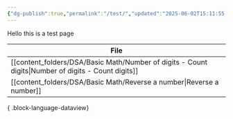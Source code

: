 ```yaml
---
{"dg-publish":true,"permalink":"/test/","updated":"2025-06-02T15:11:55.216+05:30"}
---
```


Hello this is a test page

| File                                                                                                   |
| ------------------------------------------------------------------------------------------------------ |
| [[content_folders/DSA/Basic Math/Number of digits - Count digits\|Number of digits - Count digits]] |
| [[content_folders/DSA/Basic Math/Reverse a number\|Reverse a number]]                               |

{ .block-language-dataview}